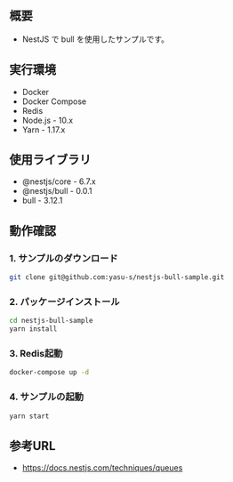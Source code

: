 ## 概要

* NestJS で bull を使用したサンプルです。

## 実行環境

* Docker
* Docker Compose
* Redis
* Node.js - 10.x
* Yarn - 1.17.x

## 使用ライブラリ

* @nestjs/core - 6.7.x
* @nestjs/bull - 0.0.1
* bull - 3.12.1

## 動作確認

### 1. サンプルのダウンロード

```bash
git clone git@github.com:yasu-s/nestjs-bull-sample.git
```

### 2. パッケージインストール  

```bash
cd nestjs-bull-sample
yarn install
```

### 3. Redis起動  

```bash
docker-compose up -d
```

### 4. サンプルの起動  

```bash
yarn start
```

## 参考URL

* https://docs.nestjs.com/techniques/queues
